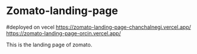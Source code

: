 # Zomato-landing-page

#deployed on vecel 
https://zomato-landing-page-chanchalnegi.vercel.app/
https://zomato-landing-page-orcin.vercel.app/

This is the landing page of zomato.

